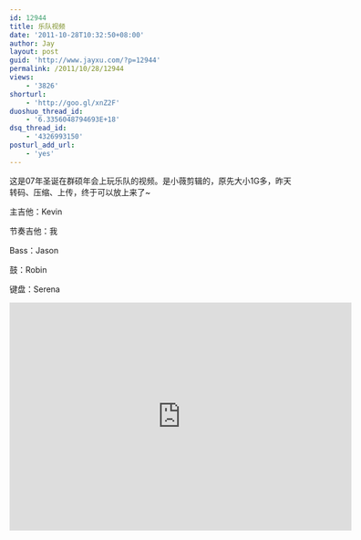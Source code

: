 ```yaml
---
id: 12944
title: 乐队视频
date: '2011-10-28T10:32:50+08:00'
author: Jay
layout: post
guid: 'http://www.jayxu.com/?p=12944'
permalink: /2011/10/28/12944
views:
    - '3826'
shorturl:
    - 'http://goo.gl/xnZ2F'
duoshuo_thread_id:
    - '6.3356048794693E+18'
dsq_thread_id:
    - '4326993150'
posturl_add_url:
    - 'yes'
---
```


<!--wp_fromhtmlpreview_devfmt-->

<!--wp_fromhtmlpreview_devfmt-->

这是07年圣诞在群硕年会上玩乐队的视频。是小薇剪辑的，原先大小1G多，昨天转码、压缩、上传，终于可以放上来了~

主吉他：Kevin

节奏吉他：我

Bass：Jason

鼓：Robin

键盘：Serena

<iframe height=400 width=600 src="http://player.youku.com/embed/XMzE2ODAzNTIw" frameborder=0 allowfullscreen></iframe>